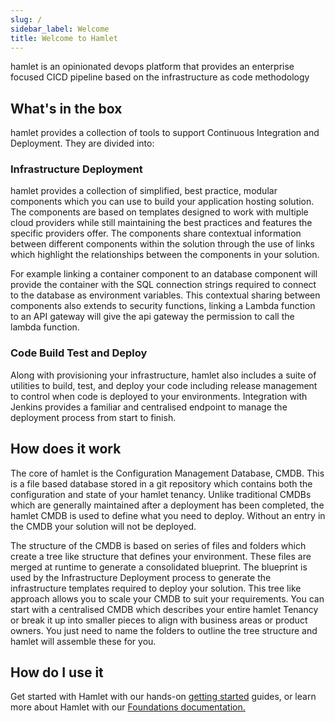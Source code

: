 ```yaml
---
slug: /
sidebar_label: Welcome
title: Welcome to Hamlet
---
```


hamlet is an opinionated devops platform that provides an enterprise focused CICD pipeline based on the infrastructure as code methodology

## What's in the box

hamlet provides a collection of tools to support Continuous Integration and Deployment. They are divided into:

### Infrastructure Deployment

hamlet provides a collection of simplified, best practice, modular components which you can use to build your application hosting solution. The components are based on templates designed to work with multiple cloud providers while still maintaining the best practices and features the specific providers offer. The components share contextual information between different components within the solution through the use of links which highlight the relationships between the components in your solution.

For example linking a container component to an database component will provide the container with the SQL connection strings required to connect to the database as environment variables. This contextual sharing between components also extends to security functions, linking a Lambda function to an API gateway will give the api gateway the permission to call the lambda function.

### Code Build Test and Deploy

Along with provisioning your infrastructure, hamlet also includes a suite of utilities to build, test, and deploy your code including release management to control when code is deployed to your environments. Integration with Jenkins provides a familiar and centralised endpoint to manage the deployment process from start to finish.

## How does it work

The core of hamlet is the Configuration Management Database, CMDB. This is a file based database stored in a git repository which contains both the configuration and state of your hamlet tenancy. Unlike traditional CMDBs which are generally maintained after a deployment has been completed, the hamlet CMDB is used to define what you need to deploy. Without an entry in the CMDB your solution will not be deployed.

The structure of the CMDB is based on series of files and folders which create a tree like structure that defines your environment. These files are merged at runtime to generate a consolidated blueprint. The blueprint is used by the Infrastructure Deployment process to generate the infrastructure templates required to deploy your solution. This tree like approach allows you to scale your CMDB to suit your requirements. You can start with a centralised CMDB which describes your entire hamlet Tenancy or break it up into smaller pieces to align with business areas or product owners. You just need to name the folders to outline the tree structure and hamlet will assemble these for you.

## How do I use it

Get started with Hamlet with our hands-on [getting started](getting-started/) guides, or learn more about Hamlet with our [Foundations documentation.](in-depth/foundations/anatomy)

